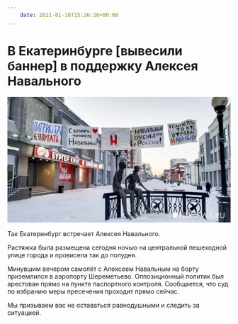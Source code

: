 ```yaml
---
    date: 2021-01-18T15:26:20+00:00
...
```


# В Екатеринбурге [вывесили баннер] в поддержку Алексея Навального

![](photo_127@18-01-2021_15-26-20.jpg)

Так Екатеринбург встречает Алексея Навального.

Растяжка была размещена сегодня ночью на центральной пешеходной улице города и провисела так до полудня. 

Минувшим вечером самолёт с Алексеем Навальным на борту приземлился в аэропорту Шереметьево. Оппозиционный политик был арестован прямо на пункте паспортного контроля. Сообщается, что суд по избранию меры пресечения проходит прямо сейчас. 

Мы призываем вас не оставаться равнодушными и следить за ситуацией.
